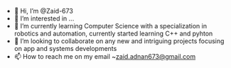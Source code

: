 - 👋 Hi, I’m @Zaid-673
- 👀 I’m interested in ...
- 🌱 I’m currently learning Computer Science with a specialization in robotics and automation, currently started learning C++ and pyhton
- 💞️ I’m looking to collaborate on any new and intriguing projects focusing on app and systems developments
- 📫 How to reach me on my email ~zaid.adnan673@gmail.com

<!---
Zaid-673/Zaid-673 is a ✨ special ✨ repository because its `README.md` (this file) appears on your GitHub profile.
You can click the Preview link to take a look at your changes.
--->
